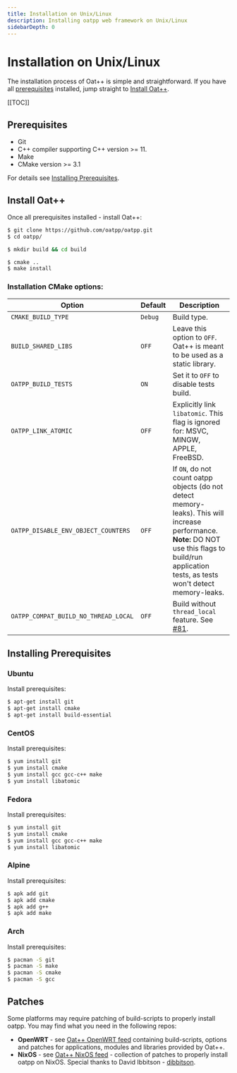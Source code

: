 ```yaml
---
title: Installation on Unix/Linux
description: Installing oatpp web framework on Unix/Linux
sidebarDepth: 0
---
```


# Installation on Unix/Linux <seo/>

The installation process of Oat++ is simple and straightforward.
If you have all [prerequisites](#prerequisites) installed, jump straight to [Install Oat++](#install-oat).

[[TOC]]

## Prerequisites 

- Git
- C++ compiler supporting C++ version >= 11.
- Make
- CMake version >= 3.1

For details see [Installing Prerequisites](#installing-prerequisites).

## Install Oat++

Once all prerequisites installed - install Oat++:

```bash
$ git clone https://github.com/oatpp/oatpp.git
$ cd oatpp/

$ mkdir build && cd build

$ cmake ..
$ make install
```

### Installation CMake options:

|Option|Default|Description|
|---|---|---|
|`CMAKE_BUILD_TYPE`|`Debug`|Build type.|
|`BUILD_SHARED_LIBS`|`OFF`|Leave this option to `OFF`. Oat++ is meant to be used as a static library.|
|`OATPP_BUILD_TESTS`|`ON`|Set it to `OFF` to disable tests build.|
|`OATPP_LINK_ATOMIC`|`OFF`|Explicitly link `libatomic`. This flag is ignored for: MSVC, MINGW, APPLE, FreeBSD.|
|`OATPP_DISABLE_ENV_OBJECT_COUNTERS`|`OFF`|If `ON`, do not count oatpp objects (do not detect memory-leaks). This will increase performance. <br> **Note:** DO NOT use this flags to build/run application tests, as tests won't detect memory-leaks.|
|`OATPP_COMPAT_BUILD_NO_THREAD_LOCAL`|`OFF`|Build without `thread_local` feature. See [#81](https://github.com/oatpp/oatpp/issues/81).|

## Installing Prerequisites

### Ubuntu

Install prerequisites:

```bash
$ apt-get install git
$ apt-get install cmake
$ apt-get install build-essential
```

### CentOS

Install prerequisites:

```bash
$ yum install git
$ yum install cmake
$ yum install gcc gcc-c++ make
$ yum install libatomic
```

### Fedora

Install prerequisites:

```bash
$ yum install git
$ yum install cmake
$ yum install gcc gcc-c++ make
$ yum install libatomic
```

### Alpine

Install prerequisites:

```bash
$ apk add git
$ apk add cmake
$ apk add g++
$ apk add make
```

### Arch

Install prerequisites:

```bash
$ pacman -S git
$ pacman -S make
$ pacman -S cmake
$ pacman -S gcc
```

## Patches

Some platforms may require patching of build-scripts to properly install oatpp. 
You may find what you need in the following repos: 

- **OpenWRT** - see [Oat++ OpenWRT feed](https://github.com/oatpp/oatpp-openwrt-feed)
 containing build-scripts, options and patches for applications, modules and libraries provided by Oat++.
- **NixOS** - see [Oat++ NixOS feed](https://github.com/oatpp/oatpp-nixos-feed) - collection of patches to properly install
oatpp on NixOS. Special thanks to David Ibbitson - [dibbitson](https://github.com/dibbitson).
